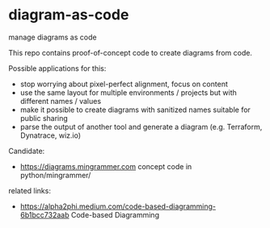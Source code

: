 # diagram-as-code
manage diagrams as code

This repo contains proof-of-concept code to create diagrams from code.

Possible applications for this:
 - stop worrying about pixel-perfect alignment, focus on content
 - use the same layout for multiple environments / projects but with
   different names / values
 - make it possible to create diagrams with sanitized names suitable
   for public sharing
 - parse the output of another tool and generate a diagram
   (e.g. Terraform, Dynatrace, wiz.io)

Candidate:
 - https://diagrams.mingrammer.com
   concept code in python/mingrammer/

related links:
 - https://alpha2phi.medium.com/code-based-diagramming-6b1bcc732aab
   Code-based Diagramming
